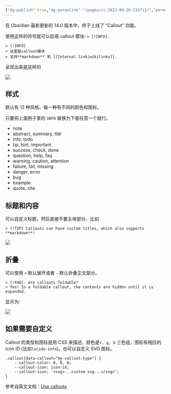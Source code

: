 ```yaml
---
{"dg-publish":true,"dg-permalink":"/pages/cc-2022-09-26-215713/","permalink":"/pages/cc-2022-09-26-215713/","dgHomeLink":true,"dgPassFrontmatter":false}
---
```


在 Obsidian 最新更新的 14.0 版本中，终于上线了 “Callout” 功能。

使用这样的符号就可以启用 callout 模块: `> [!INFO]`.

```
> [!INFO]
> 这里是callout模块
> 支持**markdown** 和 [[Internal link|wikilinks]].

```

呈现出来是这样的

![](https://pic3.zhimg.com/v2-86ef1d3141e0b3bc915e2aad7a621162_r.jpg)

## 样式

默认有 12 种风格。每一种有不同的颜色和图标。

只要把上面例子里的 `INFO` 替换为下面任意一个就行。

*   note
*   abstract, summary, tldr
*   info, todo
*   tip, hint, important
*   success, check, done
*   question, help, faq
*   warning, caution, attention
*   failure, fail, missing
*   danger, error
*   bug
*   example
*   quote, cite

## 标题和内容

可以自定义标题，然后直接不要主体部分，比如

```
> [!TIP] Callouts can have custom titles, which also supports **markdown**!

```

![](https://pic3.zhimg.com/v2-ff3e8ccd97a28fe54982b7c303de90f6_r.jpg)

## 折叠

可以使用 `+` 默认展开或者 `-` 默认折叠正文部分。

```
> [!FAQ]- Are callouts foldable?
> Yes! In a foldable callout, the contents are hidden until it is expanded.

```

显示为:

![](https://pic1.zhimg.com/v2-9a1c6964e3badb6b52fae96e630515cc_r.jpg)

## 如果需要自定义

Callout 的类型和图标是用 CSS 来描述，颜色是`r, g, b` 三色组，图标有相应的 icon ID (比如`lucide-info`)。也可以自定义 SVG 图标。

```
.callout[data-callout="my-callout-type"] {
    --callout-color: 0, 0, 0;
    --callout-icon: icon-id;
    --callout-icon: '<svg>...custom svg...</svg>';
}

```

参考自英文文档：[Use callouts](https://link.zhihu.com/?target=https%3A//help.obsidian.md/How%2Bto/Use%2Bcallouts)